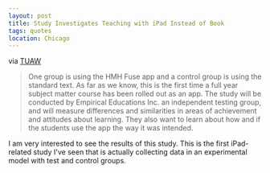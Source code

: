 ```yaml
---
layout: post
title: Study Investigates Teaching with iPad Instead of Book
tags: quotes
location: Chicago
---
```


via [TUAW](http://www.tuaw.com/2010/09/14/hmh-fuse-calfornia-tests-a-full-year-algebra-course-on-an-ipad/)

> One group is using the HMH Fuse app and a control group is using the standard text. As far as we know, this is the first time a full year subject matter course has been rolled out as an app. The study will be conducted by Empirical Educations Inc. an independent testing group, and will measure differences and similarities in areas of achievement and attitudes about learning. They also want to learn about how and if the students use the app the way it was intended. 

I am very interested to see the results of this study. This is the first iPad-related study I've seen that is actually collecting data in an experimental model with test and control groups. 
